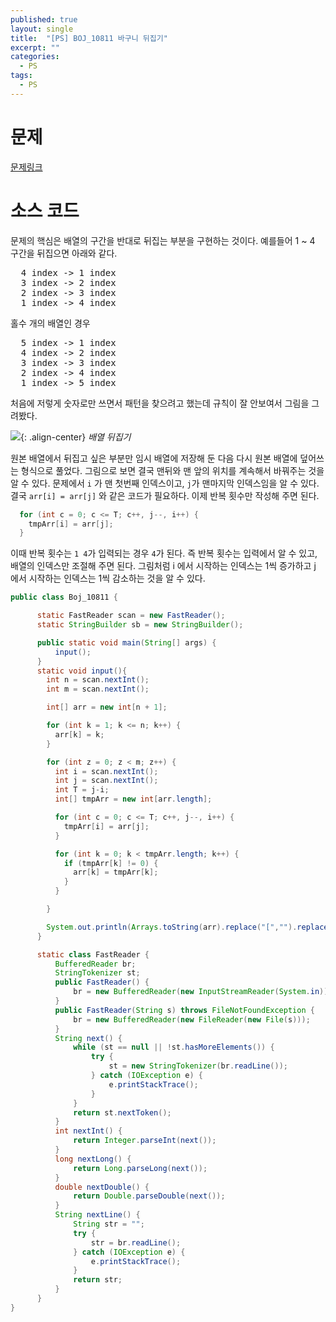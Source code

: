 ```yaml
---
published: true
layout: single
title:  "[PS] BOJ_10811 바구니 뒤집기"
excerpt: ""
categories:
  - PS
tags:
  - PS
---
```


# 문제

[문제링크](https://www.acmicpc.net/problem/10811)

# 소스 코드

문제의 핵심은 배열의 구간을 반대로 뒤집는 부분을 구현하는 것이다. 예를들어 1 ~ 4 구간을 뒤집으면 아래와 같다. 
<pre>
  4 index -> 1 index
  3 index -> 2 index
  2 index -> 3 index
  1 index -> 4 index
</pre>
홀수 개의 배열인 경우
<pre>
  5 index -> 1 index
  4 index -> 2 index
  3 index -> 3 index
  2 index -> 4 index
  1 index -> 5 index
</pre>

처음에 저렇게 숫자로만 쓰면서 패턴을 찾으려고 했는데 규칙이 잘 안보여서 그림을 그려봤다.

![](/assets/images/boj_10811_1.png){: .align-center}
*배열 뒤집기*

원본 배열에서 뒤집고 싶은 부분만 임시 배열에 저장해 둔 다음 다시 원본 배열에 덮어쓰는 형식으로 풀었다.
그림으로 보면 결국 맨뒤와 맨 앞의 위치를 계속해서 바꿔주는 것을 알 수 있다. 
문제에서 `i` 가 맨 첫번째 인덱스이고, `j`가 맨마지막 인덱스임을 알 수 있다.
결국 `arr[i] = arr[j]` 와 같은 코드가 필요하다. 이제 반복 횟수만 작성해 주면 된다.

```java
  for (int c = 0; c <= T; c++, j--, i++) {
    tmpArr[i] = arr[j];
  }
```
이때 반복 횟수는 `1 4`가 입력되는 경우 `4`가 된다. 즉 반복 횟수는 입력에서 알 수 있고, 배열의 인덱스만 조절해 주면 된다. 그림처럼 i 에서 시작하는 인덱스는 1씩 증가하고 j 에서 시작하는 인덱스는 1씩 감소하는 것을 알 수 있다.
```java
public class Boj_10811 {

      static FastReader scan = new FastReader();
      static StringBuilder sb = new StringBuilder();

      public static void main(String[] args) {
          input();
      }
      static void input(){
        int n = scan.nextInt();
        int m = scan.nextInt();

        int[] arr = new int[n + 1];

        for (int k = 1; k <= n; k++) {
          arr[k] = k;
        }

        for (int z = 0; z < m; z++) {
          int i = scan.nextInt();
          int j = scan.nextInt();
          int T = j-i;
          int[] tmpArr = new int[arr.length];

          for (int c = 0; c <= T; c++, j--, i++) {
            tmpArr[i] = arr[j];
          }

          for (int k = 0; k < tmpArr.length; k++) {
            if (tmpArr[k] != 0) {
              arr[k] = tmpArr[k];
            }
          }

        }

        System.out.println(Arrays.toString(arr).replace("[","").replace("]","").replace(",","").substring(2));
      }

      static class FastReader {
          BufferedReader br;
          StringTokenizer st;
          public FastReader() {
              br = new BufferedReader(new InputStreamReader(System.in));
          }
          public FastReader(String s) throws FileNotFoundException {
              br = new BufferedReader(new FileReader(new File(s)));
          }
          String next() {
              while (st == null || !st.hasMoreElements()) {
                  try {
                      st = new StringTokenizer(br.readLine());
                  } catch (IOException e) {
                      e.printStackTrace();
                  }
              }
              return st.nextToken();
          }
          int nextInt() {
              return Integer.parseInt(next());
          }
          long nextLong() {
              return Long.parseLong(next());
          }
          double nextDouble() {
              return Double.parseDouble(next());
          }
          String nextLine() {
              String str = "";
              try {
                  str = br.readLine();
              } catch (IOException e) {
                  e.printStackTrace();
              }
              return str;
          }
      }
}
```

